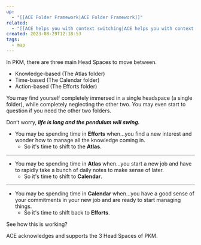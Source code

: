 ```yaml
---
up:
  - "[[ACE Folder Framework|ACE Folder Framework]]"
related:
  - "[[ACE helps you with context switching|ACE helps you with context switching]]"
created: 2023-08-29T12:18:53
tags:
  - map
---
```

In PKM, there are three main Head Spaces to move between.

- Knowledge-based (The Atlas folder)
- Time-based (The Calendar folder)
- Action-based (The Efforts folder)

You may find yourself completely immersed in a single headspace (a single folder), while completely neglecting the other two. You may even start to question if you need the other two folders.

Don’t worry, _**life is long and the pendulum will swing.**_

- You may be spending time in **Efforts** when…you find a new interest and wonder how to manage all the knowledge coming in.  
	- So it's time to shift to the **Atlas**. ​
- ---
- You may be spending time in **Atlas** when…you start a new job and have to rapidly take a bunch of daily notes to make sense of later.  
	- So it's time to shift to **Calendar**.  
- ---
- You may be spending time in **Calendar** when…you have a good sense of your commitments in your new job and are ready to start managing things.  
	- So it's time to shift back to **Efforts**.

See how this is working?

ACE acknowledges and supports the 3 Head Spaces of PKM.
